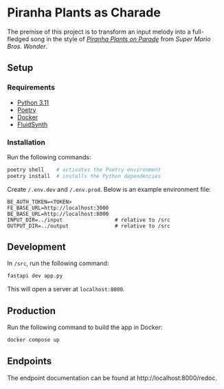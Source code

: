 # Piranha Plants as Charade

The premise of this project is to transform an input melody into a full-fledged song in the style of [_Piranha Plants on Parade_](https://www.youtube.com/watch?v=3EkzTUPoWMU) from _Super Mario Bros. Wonder_.

## Setup

### Requirements

- [Python 3.11](https://www.python.org/downloads/)
- [Poetry](https://python-poetry.org/docs/#installation)
- [Docker](https://docs.docker.com/get-started/get-docker/)
- [FluidSynth](https://github.com/FluidSynth/fluidsynth/wiki/Download)

### Installation

Run the following commands:

```sh
poetry shell    # activates the Poetry environment
poetry install  # installs the Python dependencies
```

Create `/.env.dev` and `/.env.prod`. Below is an example environment file:

```env
BE_AUTH_TOKEN=<TOKEN>
FE_BASE_URL=http://localhost:3000
BE_BASE_URL=http://localhost:8000
INPUT_DIR=../input                 # relative to /src
OUTPUT_DIR=../output               # relative to /src
```

## Development

In `/src`, run the following command:

```sh
fastapi dev app.py
```

This will open a server at `localhost:8000`.

## Production

Run the following command to build the app in Docker:
```sh
docker compose up
```

## Endpoints

The endpoint documentation can be found at http://localhost:8000/redoc.
